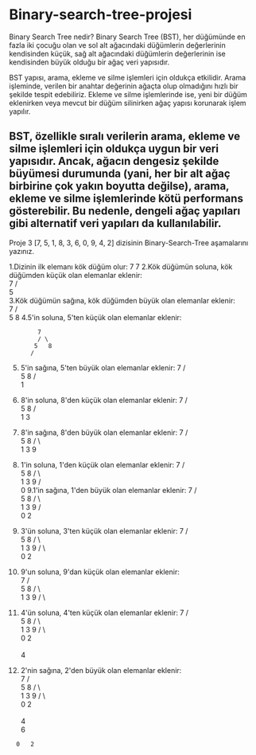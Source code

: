 # Binary-search-tree-projesi
Binary Search Tree nedir?
Binary Search Tree (BST), her düğümünde en fazla iki çocuğu olan ve sol alt ağacındaki düğümlerin değerlerinin kendisinden küçük, sağ alt ağacındaki düğümlerin değerlerinin ise kendisinden büyük olduğu bir ağaç veri yapısıdır.

BST yapısı, arama, ekleme ve silme işlemleri için oldukça etkilidir. Arama işleminde, verilen bir anahtar değerinin ağaçta olup olmadığını hızlı bir şekilde tespit edebiliriz. Ekleme ve silme işlemlerinde ise, yeni bir düğüm eklenirken veya mevcut bir düğüm silinirken ağaç yapısı korunarak işlem yapılır.

BST, özellikle sıralı verilerin arama, ekleme ve silme işlemleri için oldukça uygun bir veri yapısıdır. Ancak, ağacın dengesiz şekilde büyümesi durumunda (yani, her bir alt ağaç birbirine çok yakın boyutta değilse), arama, ekleme ve silme işlemlerinde kötü performans gösterebilir. Bu nedenle, dengeli ağaç yapıları gibi alternatif veri yapıları da kullanılabilir.
-------
Proje 3
[7, 5, 1, 8, 3, 6, 0, 9, 4, 2] dizisinin Binary-Search-Tree aşamalarını yazınız.

1.Dizinin ilk elemanı kök düğüm olur: 7
                               7
2.Kök düğümün soluna, kök düğümden küçük olan elemanlar eklenir:   
             7
            / \
           5  
3.Kök düğümün sağına, kök düğümden büyük olan elemanlar eklenir:        
            7
            / \
           5   8
4.5'in soluna, 5'ten küçük olan elemanlar eklenir:
         
            7
            / \
           5   8
          / 
 5. 5'in sağına, 5'ten büyük olan elemanlar eklenir: 
              7
            / \
           5   8
          / \
         1 
 6.  8'in soluna, 8'den küçük olan elemanlar eklenir:
             7
            / \
           5   8
          / \
         1   3
  7.  8'in sağına, 8'den büyük olan elemanlar eklenir:
             7
            / \
           5   8
          / \   \
         1   3   9 
   8. 1'in soluna, 1'den küçük olan elemanlar eklenir:
              7
            / \
           5   8
          / \   \
         1   3   9
        / \
       0 
    9.1'in sağına, 1'den büyük olan elemanlar eklenir:
             7
            / \
           5   8
          / \   \
         1   3   9
        / \
       0   2
       
   10. 3'ün soluna, 3'ten küçük olan elemanlar eklenir:
            7
           / \
          5   8
         / \   \
        1   3   9
       / \     
      0   2   
 11.   9'un soluna, 9'dan küçük olan elemanlar eklenir:    
            7
           / \
          5   8
         / \   \
        1   3   9
       / \     
  12.   4'ün soluna, 4'ten küçük olan elemanlar eklenir:
            7
           / \
          5   8
         / \   \
        1   3   9
       / \     
      0   2   
           \
            4
   13.   2'nin sağına, 2'den büyük olan elemanlar eklenir:  
            7
           / \
          5   8
         / \   \
        1   3   9
       / \     
      0   2   
           \
            4
             \
              6
        
      0   2      
 

